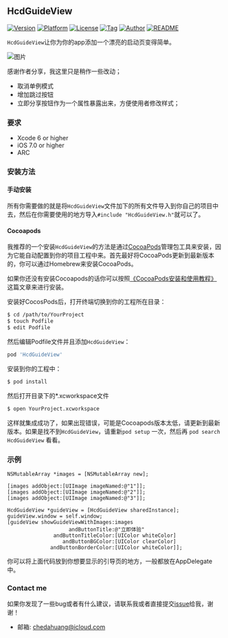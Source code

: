 HcdGuideView
------
[![Version](https://img.shields.io/cocoapods/v/HcdGuideView.svg?style=flat)](http://cocoapods.org/pods/HcdGuideView)
[![Platform](https://img.shields.io/cocoapods/p/HcdGuideView.svg)](http://cocoapods.org/pods/HcdGuideView)
[![License](https://img.shields.io/github/license/Jvaeyhcd/HcdGuideView.svg)](http://cocoapods.org/pods/HcdGuideView)
[![Tag](https://img.shields.io/github/tag/Jvaeyhcd/HcdGuideView.svg
)](http://cocoapods.org/pods/HcdGuideView)
[![Author](https://img.shields.io/badge/author-Jvaeyhcd-f07c3d.svg)](http://www.jvaeyhcd.cc)
[![README](https://img.shields.io/badge/English-README-ff69b4.svg)](https://github.com/Jvaeyhcd/HcdGuideView/blob/master/README.md)

`HcdGuideView`让你为你的app添加一个漂亮的启动页变得简单。

![图片](https://raw.githubusercontent.com/Jvaeyhcd/HcdGuideView/master/screen.gif)

感谢作者分享，我这里只是稍作一些改动；
* 取消单例模式
* 增加跳过按钮
* 立即分享按钮作为一个属性暴露出来，方便使用者修改样式；

### 要求
* Xcode 6 or higher
* iOS 7.0 or higher
* ARC

### 安装方法
#### 手动安装

所有你需要做的就是将`HcdGuideView`文件加下的所有文件导入到你自己的项目中去，然后在你需要使用的地方导入`#include "HcdGuideView.h"`就可以了。

#### Cocoapods

我推荐的一个安装`HcdGuideView`的方法是通过[CocoaPods](https://cocoapods.org/)管理包工具来安装，因为它能自动配置到你的项目工程中来。首先最好将CocoaPods更新到最新版本的，你可以通过Homebrew来安装CocoaPods。

如果你还没有安装Cocoapods的话你可以按照[《CocoaPods安装和使用教程》](http://www.jvaeyhcd.cc/2016/02/20/CocoaPods%E5%AE%89%E8%A3%85%E5%92%8C%E4%BD%BF%E7%94%A8%E6%95%99%E7%A8%8B/) 这篇文章来进行安装。

安装好CocosPods后，打开终端切换到你的工程所在目录：
``` bash
$ cd /path/to/YourProject
$ touch Podfile
$ edit Podfile
```

然后编辑Podfile文件并且添加`HcdGuideView`：
``` bash
pod 'HcdGuideView'
```

安装到你的工程中：
``` bash
$ pod install
```

然后打开目录下的*.xcworkspace文件
``` bash
$ open YourProject.xcworkspace
```
这样就集成成功了，如果出现错误，可能是Cocoapods版本太低，请更新到最新版本。如果是找不到`HcdGuideView`，请重新`pod setup` 一次，然后再 `pod search HcdGuideView` 看看。

### 示例

``` objc
NSMutableArray *images = [NSMutableArray new];

[images addObject:[UIImage imageNamed:@"1"]];
[images addObject:[UIImage imageNamed:@"2"]];
[images addObject:[UIImage imageNamed:@"3"]];

HcdGuideView *guideView = [HcdGuideView sharedInstance];
guideView.window = self.window;
[guideView showGuideViewWithImages:images
                    andButtonTitle:@"立即体验"
               andButtonTitleColor:[UIColor whiteColor]
                  andButtonBGColor:[UIColor clearColor]
              andButtonBorderColor:[UIColor whiteColor]];
```

你可以将上面代码放到你想要显示的引导页的地方，一般都放在AppDelegate中。

### Contact me

如果你发现了一些bug或者有什么建议，请联系我或者直接提交[issue](https://github.com/Jvaeyhcd/HcdGuideView/issues/new)给我，谢谢！

* 邮箱: chedahuang@icloud.com
